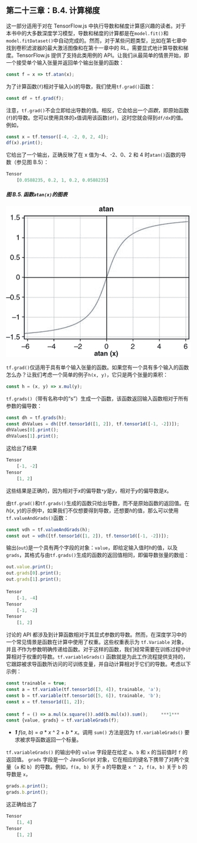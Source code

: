 ## 第二十三章：B.4\. 计算梯度

这一部分适用于对在 TensorFlow.js 中执行导数和梯度计算感兴趣的读者。对于本书中的大多数深度学习模型，导数和梯度的计算都是在`model.fit()`和`model.fitDataset()`中自动完成的。然而，对于某些问题类型，比如在第七章中找到卷积滤波器的最大激活图像和在第十一章中的 RL，需要显式地计算导数和梯度。TensorFlow.js 提供了支持此类用例的 API。让我们从最简单的情景开始，即一个接受单个输入张量并返回单个输出张量的函数：

```js
const f = x => tf.atan(x);
```

为了计算函数(`f`)相对于输入(`x`)的导数，我们使用`tf.grad()`函数：

```js
const df = tf.grad(f);
```

注意，`tf.grad()`不会立即给出导数的值。相反，它会给出一个*函数*，即原始函数(`f`)的导数。您可以使用具体的`x`值调用该函数(`df`)，这时您就会得到`df/dx`的值。例如，

```js
const x = tf.tensor([-4, -2, 0, 2, 4]);
df(x).print();
```

它给出了一个输出，正确反映了在 x 值为-4、-2、0、2 和 4 时`atan()`函数的导数（参见图 B.5）：

```js
Tensor
    [0.0588235, 0.2, 1, 0.2, 0.0588235]
```

##### 图 B.5\. 函数`atan(x)`的图表

![](img/btab05_alt.jpg)

`tf.grad()`仅适用于具有单个输入张量的函数。如果您有一个具有多个输入的函数怎么办？让我们考虑一个简单的例子`h(x, y)`，它只是两个张量的乘积：

```js
const h = (x, y) => x.mul(y);
```

`tf.grads()`（带有名称中的“s”）生成一个函数，该函数返回输入函数相对于所有参数的偏导数：

```js
const dh = tf.grads(h);
const dhValues = dh([tf.tensor1d([1, 2]), tf.tensor1d([-1, -2])]);
dhValues[0].print();
dhValues[1].print();
```

这给出了结果

```js
Tensor
    [-1, -2]
Tensor
    [1, 2]
```

这些结果是正确的，因为相对于*x*的偏导数`*`*y*是*y*，相对于*y*的偏导数是*x*。

由`tf.grad()`和`tf.grads()`生成的函数只给出导数，而不是原始函数的返回值。在*h*(*x*, *y*)的示例中，如果我们不仅想要得到导数，还想要*h*的值，那么可以使用`tf.valueAndGrads()`函数：

```js
const vdh = tf.valueAndGrads(h);
const out = vdh([tf.tensor1d([1, 2]), tf.tensor1d([-1, -2])]);
```

输出(`out`)是一个具有两个字段的对象：`value`，即给定输入值时*h*的值，以及`grads`，其格式与由`tf.grads()`生成的函数的返回值相同，即偏导数张量的数组：

```js
out.value.print();
out.grads[0].print();
out.grads[1].print();

Tensor
    [-1, -4]
Tensor
    [-1, -2]
Tensor
    [1, 2]
```

讨论的 API 都涉及到计算函数相对于其显式参数的导数。然而，在深度学习中的一个常见情景是函数在计算中使用了权重。这些权重表示为 `tf.Variable` 对象，并且*不*作为参数明确传递给函数。对于这样的函数，我们经常需要在训练过程中计算相对于权重的导数。`tf.variableGrads()` 函数就是为此工作流程提供支持的，它跟踪被求导函数所访问的可训练变量，并自动计算相对于它们的导数。考虑以下示例：

```js
const trainable = true;
const a = tf.variable(tf.tensor1d([3, 4]), trainable, 'a');
const b = tf.variable(tf.tensor1d([5, 6]), trainable, 'b');
const x = tf.tensor1d([1, 2]);

const f = () => a.mul(x.square()).add(b.mul(x)).sum();     ***1***
const {value, grads} = tf.variableGrads(f);
```

+   ***1*** *f*(*a*, *b*) = *a* * *x* ^ 2 + *b* * *x*。调用 `sum()` 方法是因为 `tf.variableGrads()` 要求被求导函数返回一个标量。

`tf.variableGrads()` 的输出中的 `value` 字段是在给定 `a`、`b` 和 `x` 的当前值时 `f` 的返回值。 `grads` 字段是一个 JavaScript 对象，它在相应的键名下携带了对两个变量（`a` 和 `b`）的导数。例如，`f(a, b)` 关于 `a` 的导数是 `x ^ 2`，`f(a, b)` 关于 `b` 的导数是 `x`，

```js
grads.a.print();
grads.b.print();
```

这正确给出了

```js
Tensor
    [1, 4]
Tensor
    [1, 2]
```
